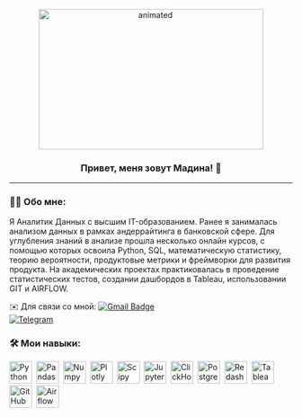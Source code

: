 <p align="center">
  <img width="400" height="250" src="(https://github.com/madmaga/madmaga/blob/main/aN5.gif)"  alt="animated" />
</p>

### <p align="center">Привет, меня зовут Мадина! 👋</p>

---

### :man_technologist: Обо мне: 
   Я Аналитик Данных с высшим IT-образованием. Ранее я занималась анализом данных в рамках андеррайтинга в банковской сфере.
Для углубления знаний в анализе прошла несколько онлайн курсов, с помощью которых освоила Python, SQL, математическую статистику, теорию вероятности, продуктовые метрики и фреймворки для развития продукта. На академических проектах практиковалась в проведение статистических тестов, создании дашбордов в Tableau, использовании GIT и AIRFLOW.
    
 ✉️ Для связи со мной: [![Gmail Badge](https://img.shields.io/badge/-Gmail-red?style=flat&logo=Gmail&logoColor=white)](mailto:madmaga94@gmail.com)  
  <a href="">[![Telegram](https://img.shields.io/badge/-Telegram-27A7E7?style=for-the-badge&logo=telegram)](https://t.me/madmaga)</a>


### :hammer_and_wrench: Мои навыки: 

<div>
  <img src="https://img.shields.io/badge/python-white?logo=python&style=for-the-badge" title="Python" alt="Python" height="40"/>&nbsp;
  <img src="https://img.shields.io/badge/pandas-white?logo=pandas&logoColor=blue&style=for-the-badge" title="Pandas" alt="Pandas" height="40"/>&nbsp;
  <img src="https://img.shields.io/badge/numpy-white?logo=numpy&logoColor=blue&style=for-the-badge" title="Numpy" alt="Numpy" height="40"/>&nbsp;
  <img src="https://img.shields.io/badge/plotly-white?logo=plotly&logoColor=blue&style=for-the-badge" title="Plotly" alt="Plotly" height="40"/>&nbsp;
  <img src="https://img.shields.io/badge/Scipy-white?logo=Scipy&logoColor=black&style=for-the-badge" title="Scipy" alt="Scipy" height="40"/>&nbsp;
  <img src="https://img.shields.io/badge/Jupyter_notebook-white?logo=Jupyter&style=for-the-badge" title="Jupyter" alt="Jupyter" height="40"/>&nbsp;
  <img src="https://img.shields.io/badge/Clickhouse-white?logo=Clickhouse&style=for-the-badge" title="ClickHouse" alt="ClickHouse" height="40"/>&nbsp;
  <img src="https://img.shields.io/badge/PostgreSQL-white?logo=PostgreSQL&s&style=for-the-badge" title="PostgreSQL" alt="PostgreSQL" height="40"/>&nbsp;
  <img src="https://img.shields.io/badge/redash-white?logo=redash&logoColor=black&style=for-the-badge" title="Redash" alt="Redash" height="40"/>&nbsp;
  <img src="https://img.shields.io/badge/Tableau-white?logo=Tableau&s&logoColor=yellow&style=for-the-badge" title="Tableau" alt="Tableau" height="40"/>&nbsp;
  <img src="https://img.shields.io/badge/github-white?logo=github&logoColor=black&style=for-the-badge" title="GitHub" alt="GitHub" height="40"/>&nbsp;
  <img src="https://img.shields.io/badge/Airflow-white?logo=Airflow&style=for-the-badge" title="Airflow" alt="Airflow" height="40"/>&nbsp;
  
  
</div>
